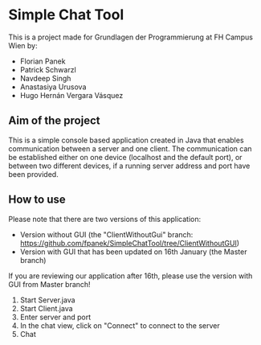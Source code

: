 # Simple Chat Tool

This is a project made for Grundlagen der Programmierung at FH Campus Wien by:

- Florian Panek
- Patrick Schwarzl
- Navdeep Singh
- Anastasiya Urusova
- Hugo Hernán Vergara Vásquez

## Aim of the project

This is a simple console based application created in Java that enables communication between a server and one client. The communication can be established either on one device (localhost and the default port), or between two different devices, if a running server address and port have been provided.

## How to use

Please note that there are two versions of this application:
- Version without GUI (the "ClientWithoutGui" branch: https://github.com/fpanek/SimpleChatTool/tree/ClientWithoutGUI)
- Version with GUI that has been updated on 16th January (the Master branch)

If you are reviewing our application after 16th, please use the version with GUI from Master branch!

1. Start Server.java
2. Start Client.java
3. Enter server and port
4. In the chat view, click on "Connect" to connect to the server
5. Chat
